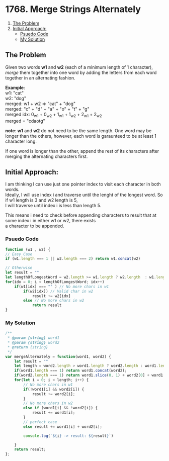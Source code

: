 # 1768. Merge Strings Alternately


1. [The Problem](#the-problem)
2. [Initial Approach:](#initial-approach:)
   * [Psuedo Code](#psuedo-code)
   * [My Solution](#my-solution)
## The Problem
Given two words **w1** and **w2** (each of a minimum length of 1 character),
*merge* them together into one word by adding the letters from each word together in an alternating fashion.

**Example**:  
w1: "cat"  
w2: "dog"  
merged: w1 + w2 => "cat" + "dog"  
merged: "c" + "d" + "a" + "o" + "t" + "g"  
merged idx: 0<sub>w1</sub> + 0<sub>w2</sub> + 1<sub>w1</sub> + 1<sub>w2</sub> + 2<sub>w1</sub> + 2<sub>w2</sub>  
merged = "cdaotg"  

**note**: **w1** and **w2** do not need to be the same length. One word may be longer than the others, however, each word is garaunteed to be at least 1 character long.

If one word is longer than the other, append the rest of its characters after merging the alternating characters first.


## Initial Approach:

I am thinking I can use just one pointer index to visit each character in both words.  
Ideally, I will use index i and traverse until the lenght of the longest word. So if w1 length is 3 and w2 length is 5,  
I will traverse until index i is less than length 5. 

This means i need to check before appending characters to result that at some index i in either w1 or w2, there exists  
a character to be appended.


### Psuedo Code

```javascript
function (w1 , w2) {
// Easy Case
if (w1.length === 1 || w2.length === 2) return w1.concat(w2)

// Otherwise
let result = ""
let lengthOfLongestWord = w2.length >= w1.length ? w2.length  : w1.length
for(idx = 0; i < lengthOfLongestWord; idx++)
    if(w1[idx] === "" ) // No more chars in w1
        if(w2[idx]) // Valid char in w2
            result += w2[idx]
        else // No more chars in w2
            return result
}
```


### My Solution


```javascript
/**
 * @param {string} word1
 * @param {string} word2
 * @return {string}
 */
var mergeAlternately = function(word1, word2) {
    let result = ""
    let length = word2.length > word1.length ? word2.length : word1.length;
    if(word1.length === 1) return word1.concat(word2);
    if(word2.length === 1) return word1.slice(0, 1) + word2[0] + word1.slice(1);
    for(let i = 0; i < length; i++) {
        // No more chars in w1
        if(!word1[i] && word2[i]) {
            result += word2[i];
        }
        // No more chars in w2
        else if (word1[i] && !word2[i]) {
            result += word1[i];
        }
        // perfect case
        else result += word1[i] + word2[i];

        console.log(`${i} -> result: ${result}`)

    }
    return result;
};
```
